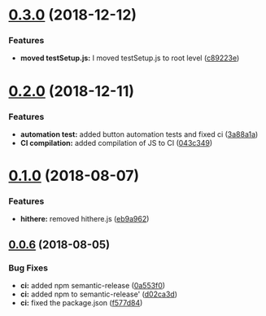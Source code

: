 # [0.3.0](https://github.com/tysonwolker/runway/compare/v0.2.0...v0.3.0) (2018-12-12)


### Features

* **moved testSetup.js:** I moved testSetup.js to root level ([c89223e](https://github.com/tysonwolker/runway/commit/c89223e))

# [0.2.0](https://github.com/tysonwolker/runway/compare/v0.1.0...v0.2.0) (2018-12-11)


### Features

* **automation test:** added button automation tests and fixed ci ([3a88a1a](https://github.com/tysonwolker/runway/commit/3a88a1a))
* **CI compilation:** added compilation of JS to CI ([043c349](https://github.com/tysonwolker/runway/commit/043c349))

# [0.1.0](https://github.com/tysonwolker/runway/compare/v0.0.6...v0.1.0) (2018-08-07)


### Features

* **hithere:** removed hithere.js ([eb9a962](https://github.com/tysonwolker/runway/commit/eb9a962))

## [0.0.6](https://github.com/tysonwolker/runway/compare/v0.0.5...v0.0.6) (2018-08-05)


### Bug Fixes

* **ci:** added npm semantic-release ([0a553f0](https://github.com/tysonwolker/runway/commit/0a553f0))
* **ci:** added npm to semantic-release' ([d02ca3d](https://github.com/tysonwolker/runway/commit/d02ca3d))
* **ci:** fixed the package.json ([f577d84](https://github.com/tysonwolker/runway/commit/f577d84))
